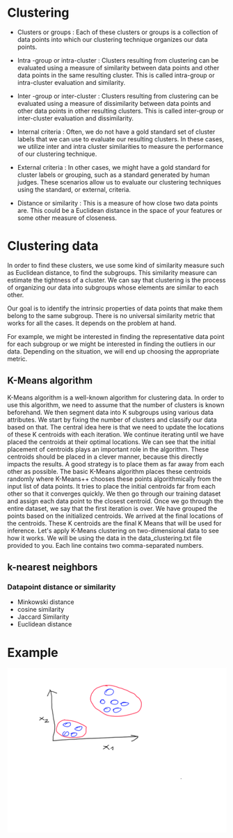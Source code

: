 # Clustering

* Clusters or groups : Each of these clusters or groups is a collection of data points into which our clustering technique organizes our data points. 

* Intra -group or intra-cluster : Clusters resulting from clustering can be evaluated using a measure of similarity between data points and other data points in the same resulting cluster. This is called intra-group or intra-cluster evaluation and similarity. 

* Inter -group or inter-cluster : Clusters resulting from clustering can be evaluated using a measure of dissimilarity between data points and other data points in other resulting clusters. This is called inter-group or inter-cluster evaluation and dissimilarity. 

* Internal criteria : Often, we do not have a gold standard set of cluster labels that we can use to evaluate our resulting clusters. In these cases, we utilize inter and intra cluster similarities to measure the performance of our clustering technique. 

* External criteria : In other cases, we might have a gold standard for cluster labels or grouping, such as a standard generated by human judges. These scenarios allow us to evaluate our clustering techniques using the standard, or external, criteria.

* Distance or similarity : This is a measure of how close two data points are. This could be a Euclidean distance in the space of your features or some other measure of closeness.

# Clustering data

In order to find these clusters, we use some kind of similarity measure such as Euclidean distance, to find the subgroups. This similarity measure can estimate the tightness of a cluster. We can say that clustering is the process of organizing our data into subgroups whose elements are similar to each other. 

Our goal is to identify the intrinsic properties of data points that make them belong to the same subgroup. There is no universal similarity metric that works for all the cases. It depends on the problem at hand.

For example, we might be interested in finding the representative data point for each subgroup or we might be interested in finding the outliers in our data. Depending on the situation, we will end up choosing the appropriate metric. 


## K-Means algorithm

K-Means algorithm is a well-known algorithm for clustering data. In order to use this algorithm, we need to assume that the number of clusters is known beforehand. We then segment data into K subgroups using various data attributes. We start by fixing the number of clusters and classify our data based on that. The central idea here is that we need to update the locations of these K centroids with each iteration. We continue iterating until we have placed the centroids at their optimal locations. We can see that the initial placement of centroids plays an important role in the algorithm. These centroids should be placed in a clever manner, because this directly impacts the results. A good strategy is to place them as far away from each other as possible. The basic K-Means algorithm places these centroids randomly where K-Means++ chooses these points algorithmically from the input list of data points. It tries to place the initial centroids far from each other so that it converges quickly. We then go through our training dataset and assign each data point to the closest centroid. Once we go through the entire dataset, we say that the first iteration is over. We have grouped the points based on the initialized centroids. We arrived at the final locations of the centroids. These K centroids are the final K Means that will be used for inference. Let's apply K-Means clustering on two-dimensional data to see how it works. We will be using the data in the data_clustering.txt file provided to you. Each line contains two comma-separated numbers.

## k-nearest neighbors

### Datapoint distance or similarity

* Minkowski distance 
* cosine similarity 
* Jaccard Similarity
* Euclidean distance

# Example 

![clustering](images/clustering.png)
